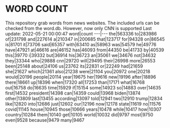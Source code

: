 # WORD COUNT
This repository grab words from news websites. The included urls can be checked from the word.db.
However, now only CNN is supported
Last update: 2022-05-21 00:00:47
word|count
---|---
the|563336
to|283986
of|231798
and|227614
a|210347
in|200685
that|123717
for|94328
on|86545
is|81701
it|73706
said|65357
with|63410
as|58963
was|54579
he|49776
have|47921
at|46616
are|46152
has|46093
from|44350
be|41733
by|40539
this|39770
i|39332
but|36914
his|36723
an|35061
we|34676
not|34632
they|33344
who|29888
cnn|29720
will|29495
their|26998
more|26553
been|25148
about|24106
us|23762
its|22831
or|22249
had|21659
she|21627
which|21361
also|21238
were|21104
you|20972
one|20218
would|20196
people|20114
year|19675
her|19616
new|19196
after|18896
there|18661
up|18396
when|17320
all|17253
than|17171
what|16768
out|16758
do|16635
time|15929
if|15154
some|14923
so|14883
over|14635
first|14532
president|14398
can|14359
could|13968
biden|13874
other|13809
last|13455
according|13097
told|12941
two|12910
trump|12834
like|12820
into|12686
just|12602
our|12196
now|12178
state|11619
no|11576
covid|11145
house|10945
those|10666
years|10478
while|10417
how|10307
country|10284
them|10140
get|10105
world|10032
did|9797
most|9750
even|9528
because|9479
many|9467
